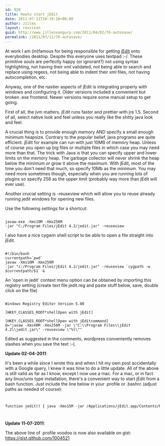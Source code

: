 ```yaml
---
id: 820
title: Howto start jEdit
date: 2011-07-11T20:19:10+00:00
author: Jilles
layout: revision
guid: http://www.jillesvangurp.com/2011/04/02/76-autosave/
permalink: /2011/07/11/76-autosave/
---
```

At work I am (in)famous for being responsible for getting <a href="http://www.jedit.org">jEdit</a> onto everybodies desktop. Despite this everyone uses textpad :-/. These primitive souls are perfectly happy (or ignorant?) not using syntax highlighting, not having their xml validated, not being able to search and replace using regexs, not being able to indent their xml files, not having autocompletion, etc.

Anyway, one of the nastier aspects of jEdit is integrating properly with windows and configuring it. Older versions included a convenient but broken .exe frontend. Newer versions require some manual setup to get going.

First of all, the jvm matters. jEdit runs faster and prettier with jre 1.5. Second of all, select native look and feel unless you really like the shitty java look and feel.

A crucial thing is to provide enough memory AND specify a small enough minimum heapsize. Contrary to the popular belief, java programs are quite efficient. jEdit for example can run with just 10MB of memory heap. Unless of course you open up big files or multiple files in which case you may need more than that. The trick with Java is that you can specify upper and lower limits on the memory heap. The garbage collector will never shrink the heap below the minimum or grow it above the maximum. With jEdit, most of the time you don't need that much, so specify 10Mb as the minimum. You may need more sometimes though, especially when you are running lots of plugins so specify 256 as the upper limit (probably way more than jEdit will ever use).

Another crucial setting is -reuseview which will allow you to reuse already running jedit windows for opening new files.

Use the following settings for a shortcut:
<pre><code>
javaw.exe -Xms10M -Xmx256M
-jar "C:/Program Files/jEdit 4.2/jedit.jar" -reuseview
</code></pre>
I also have a nice cygwin shell script to be able to open a file straight into jEdit.
<pre><code>
#!/bin/bash
currentpath=`pwd`
javaw -Xms10M -Xmx256M
-jar "c:/Program Files/jEdit 4.2/jedit.jar" -reuseview `cygpath -w $currentpath/$1` &
</code></pre>
An 'open in jedit' context menu option can be obtained by importing this registry setting (create text file jedit.reg and paste stuff below, save, double click on the file)
<pre><code>
Windows Registry Editor Version 5.00

[HKEY_CLASSES_ROOT*shellOpen with jEdit]

[HKEY_CLASSES_ROOT*shellOpen with jEditcommand]
@="javaw -Xms40M -Xmx256M -jar \"C:\\Program Files\\jEdit 4.2\\jedit.jar\" -reuseview \"%l\""</code></pre>
Edited as suggested in the comments, wordpress conveniently removes slashes when you save the text :-(.

<strong>Update 02-04-2011</strong>:

It's been a while since I wrote this and when I hit my own post accidentally with a Google query, I knew it was time to do a little update. All of the above is still valid as far as I know, except I now use a mac. For a mac, or in fact any linux/unix type installation, there's a convenient way to start jEdit from a bash function. Just include the line below in your .profile or .bashrc (adjust paths as needed of course):

<code>
<pre>
function jedit() { java -Xms15M -jar /Applications/jEdit.app/Contents/Resources/Java/jedit.jar -reuseview "$@" &}
</pre>
</code>

<strong>Update 11-07-2011</strong>:

The above line of .profile voodoo is now also available on gist: https://gist.github.com/1004521